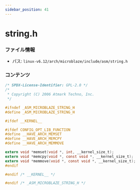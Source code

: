 ```yaml
---
sidebar_position: 41
---
```

# string.h

### ファイル情報

- パス: `linux-v6.12/arch/microblaze/include/asm/string.h`

### コンテンツ

```h
/* SPDX-License-Identifier: GPL-2.0 */
/*
 * Copyright (C) 2006 Atmark Techno, Inc.
 */

#ifndef _ASM_MICROBLAZE_STRING_H
#define _ASM_MICROBLAZE_STRING_H

#ifdef __KERNEL__

#ifdef CONFIG_OPT_LIB_FUNCTION
#define __HAVE_ARCH_MEMSET
#define __HAVE_ARCH_MEMCPY
#define __HAVE_ARCH_MEMMOVE

extern void *memset(void *, int, __kernel_size_t);
extern void *memcpy(void *, const void *, __kernel_size_t);
extern void *memmove(void *, const void *, __kernel_size_t);
#endif

#endif /* __KERNEL__ */

#endif /* _ASM_MICROBLAZE_STRING_H */

```
